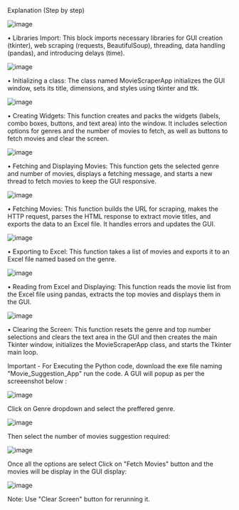 Explanation (Step by step)

![image](https://github.com/suchargs/Python-Project-Submission/assets/174418092/ae4fce4a-adce-4073-847c-cf6837c08072)

•	Libraries Import: This block imports necessary libraries for GUI creation (tkinter), web scraping (requests, BeautifulSoup), threading, data handling (pandas), and introducing delays (time).

![image](https://github.com/suchargs/Python-Project-Submission/assets/174418092/b33a6755-5878-4068-979f-195884e7a911)

•	Initializing a class: The class named MovieScraperApp initializes the GUI window, sets its title, dimensions, and styles using tkinter and ttk.

![image](https://github.com/suchargs/Python-Project-Submission/assets/174418092/e8151d86-7487-4a77-a210-c02c5abddb06)

•	Creating Widgets: This function creates and packs the widgets (labels, combo boxes, buttons, and text area) into the window. It includes selection options for genres and the number of movies to fetch, as well as buttons to fetch movies and clear the screen.

![image](https://github.com/suchargs/Python-Project-Submission/assets/174418092/c53f647c-d720-4e1e-a34c-45b1f98c1de0)

•	Fetching and Displaying Movies: This function gets the selected genre and number of movies, displays a fetching message, and starts a new thread to fetch movies to keep the GUI responsive.

![image](https://github.com/suchargs/Python-Project-Submission/assets/174418092/dd8047e8-52f2-4963-85e6-39841296778d)

•	Fetching Movies: This function builds the URL for scraping, makes the HTTP request, parses the HTML response to extract movie titles, and exports the data to an Excel file. It handles errors and updates the GUI.

![image](https://github.com/suchargs/Python-Project-Submission/assets/174418092/2f03d335-f0b0-4632-835b-b8a8e9188fd4)

•	Exporting to Excel: This function takes a list of movies and exports it to an Excel file named based on the genre.

![image](https://github.com/suchargs/Python-Project-Submission/assets/174418092/95b40d0e-3e51-457b-9bd1-ee1b7ab06fa2)

•	Reading from Excel and Displaying: This function reads the movie list from the Excel file using pandas, extracts the top movies and displays them in the GUI.

![image](https://github.com/suchargs/Python-Project-Submission/assets/174418092/db7c3eeb-c76c-47dc-ac34-51eb6a9f2181)

•	Clearing the Screen: This function resets the genre and top number selections and clears the text area in the GUI and then creates the main Tkinter window, initializes the MovieScraperApp class, and starts the Tkinter main loop.

Important - For Executing the Python code, download the exe file naming "Movie_Suggestion_App" run the code.
A GUI will popup as per the screeenshot below :

![image](https://github.com/suchargs/Python-Project-Submission/assets/174418092/f11c67b1-f1f7-4825-ab71-5e2a6556ec8d)

Click on Genre dropdown and select the preffered genre.

![image](https://github.com/suchargs/Python-Project-Submission/assets/174418092/2458a40a-1446-435e-a5d2-70a2069b675f)

Then select the number of movies suggestion required:

![image](https://github.com/suchargs/Python-Project-Submission/assets/174418092/22f1ce10-de02-4fae-ba4e-fd79579e9753)

Once all the options are select Click on "Fetch Movies" button and the movies will be display in the GUI display:

![image](https://github.com/suchargs/Python-Project-Submission/assets/174418092/f2c1c626-dbe3-4802-ba4d-68c258d7f3ca)

Note: Use "Clear Screen" button for rerunning it.

